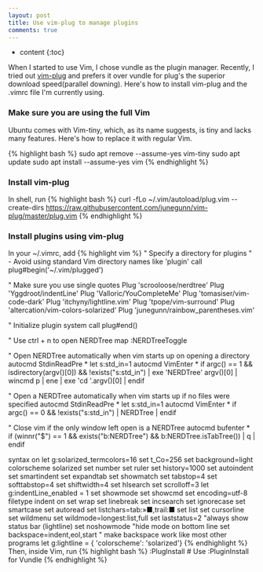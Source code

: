 ```yaml
---
layout: post
title: Use vim-plug to manage plugins
comments: true
---
```

* content
{:toc}

When I started to use Vim, I chose vundle as the plugin manager. Recently, I tried out [vim-plug](https://github.com/junegunn/vim-plug) and prefers it over vundle for plug's the superior download speed(parallel downing). Here's how to install vim-plug and the .vimrc file I'm currently using.

<!--more-->
### Make sure you are using the full Vim
Ubuntu comes with Vim-tiny, which, as its name suggests, is tiny and lacks many features. Here's how to replace it with regular Vim.

{% highlight bash %}
sudo apt remove --assume-yes vim-tiny
sudo apt update
sudo apt install --assume-yes vim
{% endhighlight %}

### Install vim-plug
In shell, run
{% highlight bash %}
curl -fLo ~/.vim/autoload/plug.vim --create-dirs https://raw.githubusercontent.com/junegunn/vim-plug/master/plug.vim
{% endhighlight %}
### Install plugins using vim-plug
In your ~/.vimrc, add
{% highlight vim %}
" Specify a directory for plugins
" - Avoid using standard Vim directory names like 'plugin'
call plug#begin('~/.vim/plugged')

" Make sure you use single quotes
Plug 'scrooloose/nerdtree'
Plug 'Yggdroot/indentLine'
Plug 'Valloric/YouCompleteMe'
Plug 'tomasiser/vim-code-dark'
Plug 'itchyny/lightline.vim'
Plug 'tpope/vim-surround'
Plug 'altercation/vim-colors-solarized'
Plug 'junegunn/rainbow_parentheses.vim'

" Initialize plugin system
call plug#end()

" Use ctrl + n to open NERDTree
map <C-n> :NERDTreeToggle<CR>

" Open NERDTree automatically when vim starts up on opening a directory
autocmd StdinReadPre * let s:std_in=1
autocmd VimEnter * if argc() == 1 && isdirectory(argv()[0]) && !exists("s:std_in") | exe 'NERDTree' argv()[0] | wincmd p | ene | exe 'cd '.argv()[0] | endif

" Open a NERDTree automatically when vim starts up if no files were specified
autocmd StdinReadPre * let s:std_in=1
autocmd VimEnter * if argc() == 0 && !exists("s:std_in") | NERDTree | endif

" Close vim if the only window left open is a NERDTree
autocmd bufenter * if (winnr("$") == 1 && exists("b:NERDTree") && b:NERDTree.isTabTree()) | q | endif

syntax on
let g:solarized_termcolors=16
set t_Co=256
set background=light
colorscheme solarized
set number
set ruler
set history=1000
set autoindent
set smartindent
set expandtab
set showmatch
set tabstop=4
set softtabstop=4
set shiftwidth=4
set hlsearch
set scrolloff=3
let g:indentLine_enabled = 1
set showmode
set showcmd
set encoding=utf-8
filetype indent on
set wrap
set linebreak
set incsearch
set ignorecase
set smartcase
set autoread
set listchars=tab:»■,trail:■
set list
set cursorline
set wildmenu
set wildmode=longest:list,full
set laststatus=2 "always show status bar (lightline)
set noshowmode   "hide mode on bottom line
set backspace=indent,eol,start " make backspace work like most other programs
let g:lightline = { 'colorscheme': 'solarized'}
{% endhighlight %}
Then, inside Vim, run
{% highlight bash %}
:PlugInstall # Use :PluginInstall for Vundle
{% endhighlight %}
